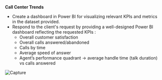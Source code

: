 **Call Center Trends**

* Create a dashboard in Power BI for visualizing relevant KPIs and metrics in the dataset provided.
* Respond to the client's request by providing a well-designed Power BI dashboard reflecting the requested KPIs : 
    - Overall customer satisfaction
    - Overall calls answered/abandoned
    - Calls by time
    - Average speed of answer
    - Agent’s performance quadrant -> average handle time (talk duration) vs calls answered

      
![Capture](https://github.com/user-attachments/assets/f7b72fda-55d0-44bf-bdd6-abad73265b19)
